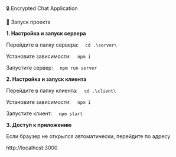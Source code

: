 🔒 Encrypted Chat Application

🚀 Запуск проекта

**1. Настройка и запуск сервера**


   Перейдите в папку сервера:
`   cd .\server\
`
   
Установите зависимости:
`   npm i
`
  
 Запустите сервер:
`   npm run server
`

**2. Настройка и запуск клиента**


   Перейдите в папку клиента:
`   cd .\client\
`

   Установите зависимости:
`   npm i
`
   
Запустите клиент:
`   npm start
`

**3. Доступ к приложению**


   Если браузер не открылся автоматически, перейдите по адресу

   http://localhost:3000
